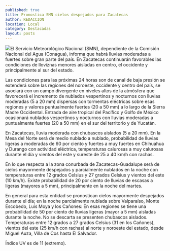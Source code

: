 ```yaml
---
published: true
title: Pronostica SMN cielos despejados para Zacatecas
author: REDACCION
location: Local
category: Destacadas
layout: posts
---
```


![](http://i.imgur.com/oYKhipjm.jpg)El Servicio Meteorológico Nacional (SMN), dependiente de la Comisión Nacional del Agua (Conagua), informa que habrá lluvias moderadas a fuertes sobre gran parte del país. En Zacatecas continuarán favorables las condiciones de lloviznas menores aisladas en centro, el occidente y principalmente al sur del estado.

Las condiciones para las próximas 24 horas son de canal de baja presión se extenderá sobre las regiones del noroeste, occidente y centro del país, se asociará con un campo divergente en niveles altos de la atmósfera que favorecerá el incremento de nublados vespertinos y nocturnos con lluvias moderadas (5 a 20 mm) dispersas con tormentas eléctricas sobre esas regiones y valores puntualmente fuertes (20 a 50 mm) a lo largo de la Sierra Madre Occidental. Entrada de aire tropical del Pacífico y Golfo de México ocasionará nublados vespertinos y nocturnos con lluvias moderadas a puntualmente fuertes (20 a 50 mm) en el sur del territorio y de Yucatán. 

En Zacatecas, lluvia moderada con chubascos aislados (5 a 20 mm).
En la Mesa del Norte será de medio nublado a nublado, probabilidad de lluvias ligeras a moderadas de 60 por ciento y fuertes a muy fuertes en Chihuahua y Durango con actividad eléctrica, temperaturas calurosas a muy calurosas durante el día y vientos del este y sureste de 25 a 40 km/h con rachas. 

En lo que respecta a la zona conurbada de Zacatecas-Guadalupe será de cielos mayormente despejados y parcialmente nublados en la noche con temperaturas entre 12 grados Celsius y 27 grados Celsius y vientos del este (10 km/h). Existe probabilidad de 20 por ciento de lluvias de escasas a ligeras (mayores a 5 mm), principalmente en la noche del martes.  

En general para esta entidad se pronostican cielos mayormente despejados  durante el día; en la noche parcialmente nublada sobre Valparaíso, Monte Escobedo, Luis Moya y los Cañones: En esas regiones  se tiene una probabilidad de 50 por ciento de lluvias ligeras (mayor a 5 mm) aisladas durante la noche. No se descarta se presenten chubascos aislados. Temperaturas entre 12 grados a 27 grados Celsius (31 en los Cañones), vientos del este (25 km/h con rachas) al norte y noroeste del estado, desde Miguel Auza, Villa de Cos hasta El Salvador. 

Índice UV  es de 11 (extremo). 
